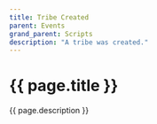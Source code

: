 ```yaml
---
title: Tribe Created
parent: Events
grand_parent: Scripts
description: "A tribe was created."
---
```

# {{ page.title }}

{{ page.description }}
